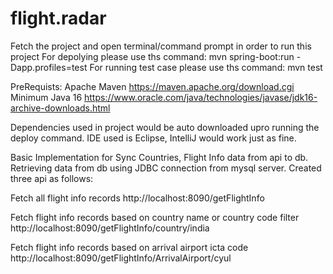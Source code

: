 # flight.radar

Fetch the project and open terminal/command prompt in order to run this project
For depolying please use ths command: mvn spring-boot:run -Dapp.profiles=test
For running test case please use ths command: mvn test

PreRequists:
  Apache Maven
    https://maven.apache.org/download.cgi
  Minimum Java 16
    https://www.oracle.com/java/technologies/javase/jdk16-archive-downloads.html

  Dependencies used in project would be auto downloaded upro running the deploy command.
  IDE used is Eclipse, IntelliJ would work just as fine.

Basic Implementation for Sync Countries, Flight Info data from api to db.
Retrieving data from db using JDBC connection from mysql server.
Created three api as follows:

  Fetch all flight info records
  http://localhost:8090/getFlightInfo
  
  Fetch flight info records based on country name or country code filter
  http://localhost:8090/getFlightInfo/country/india
  
  Fetch flight info records based on arrival airport icta code
  http://localhost:8090/getFlightInfo/ArrivalAirport/cyul
